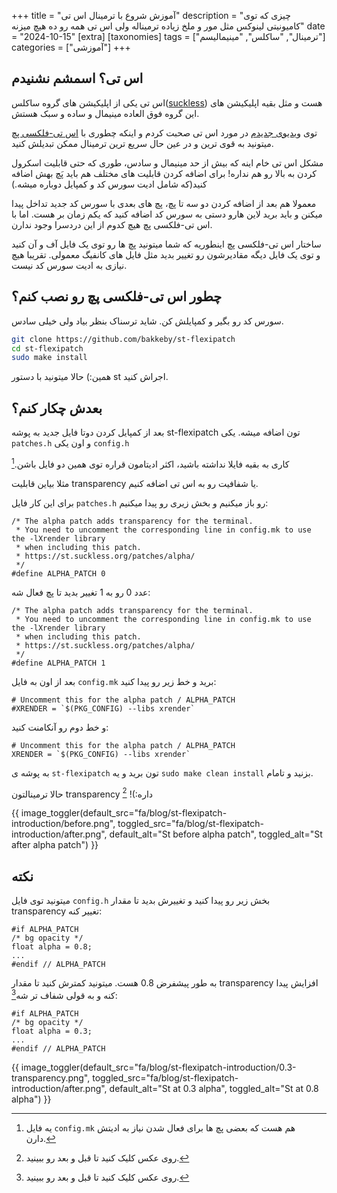 +++
title = "آموزش شروع با ترمینال اس تی"
description = "چیزی که توی کامیونیتی لینوکس مثل مور و ملخ زیاده ترمیناله ولی اس تی همه رو ده هیچ میزنه"
date = "2024-10-15"
[extra]
[taxonomies]
tags = ["ترمینال", "ساکلس", "مینیمالیسم"]
categories = ["آموزشی"]
+++

## اس تی؟ اسمشم نشنیدم

اس تی یکی از اپلیکیشن های گروه ساکلس([suckless](suckless.org)) هست و مثل بقیه اپلیکیشن های این گروه فوق العاده مینیمال و ساده و سبک هستش.

توی [ویدیوی جدیدم](https://www.youtube.com/watch?v=gnJdoq9G6jw) در مورد اس تی صحبت کردم و اینکه چطوری با [اس تی-فلکسی پچ](https://github.com/bakkeby/st-flexipatch) میتونید به قوی ترین و در عین حال سریع ترین ترمینال ممکن تبدیلش کنید.

مشکل اس تی خام اینه که بیش از حد مینیمال و سادس، طوری که حتی قابلیت اسکرول کردن به بالا رو هم نداره! برای اضافه کردن قابلیت های مختلف هم باید پَچ بهش اضافه کنید(که شامل ادیت سورس کد و کمپایل دوباره میشه.)

معمولا هم بعد از اضافه کردن دو سه تا پچ، پچ های بعدی با سورس کد جدید تداخل پیدا میکنن و باید برید لاین هارو دستی به سورس کد اضافه کنید که یکم زمان بر هست. اما با اس تی-فلکسی پچ هیچ کدوم از این دردسرا وجود ندارن.

ساختار اس تی-فلکسی پچ اینطوریه که شما میتونید پچ ها رو توی یک فایل آف و آن کنید و توی یک فایل دیگه مقادیرشون رو تغییر بدید مثل فایل های کانفیگ معمولی. تقریبا هیچ نیازی به ادیت سورس کد نیست.

## چطور اس تی-فلکسی پچ رو نصب کنم؟

سورس کد رو بگیر و کمپایلش کن. شاید ترسناک بنظر بیاد ولی خیلی سادس.

```sh
git clone https://github.com/bakkeby/st-flexipatch
cd st-flexipatch
sudo make install
```

همین:) حالا میتونید با دستور st اجراش کنید.

## بعدش چکار کنم؟

بعد از کمپایل کردن دوتا فایل جدید به پوشه st-flexipatch تون اضافه میشه. یکی `patches.h` و اون یکی `config.h`

کاری به بقیه فایلا نداشته باشید، اکثر ادیتامون قراره توی همین دو فایل باشن.[^1]

مثلا بیاین قابلیت transparency یا شفافیت رو به اس تی اضافه کنیم.

برای این کار فایل `patches.h` رو باز میکنیم و بخش زیری رو پیدا میکنیم:

```c, name=st-flexipatch/patches.h
/* The alpha patch adds transparency for the terminal.
 * You need to uncomment the corresponding line in config.mk to use the -lXrender library
 * when including this patch.
 * https://st.suckless.org/patches/alpha/
 */
#define ALPHA_PATCH 0
```

عدد 0 رو به 1 تغییر بدید تا پچ فعال شه:

```c, name=st-flexipatch/patches.h
/* The alpha patch adds transparency for the terminal.
 * You need to uncomment the corresponding line in config.mk to use the -lXrender library
 * when including this patch.
 * https://st.suckless.org/patches/alpha/
 */
#define ALPHA_PATCH 1
```

بعد از اون به فایل `config.mk` برید و خط زیر رو پیدا کنید:

```make, name=st-flexipatch/config.mk
# Uncomment this for the alpha patch / ALPHA_PATCH
#XRENDER = `$(PKG_CONFIG) --libs xrender`
```

و خط دوم رو آنکامنت کنید:

```make, name=st-flexipatch/config.mk
# Uncomment this for the alpha patch / ALPHA_PATCH
XRENDER = `$(PKG_CONFIG) --libs xrender`
```

به پوشه ی `st-flexipatch` تون برید و یه `sudo make clean install` بزنید و تامام.

حالا ترمینالتون transparency داره:)! [^2]

{{ image_toggler(default_src="fa/blog/st-flexipatch-introduction/before.png", toggled_src="fa/blog/st-flexipatch-introduction/after.png", default_alt="St before alpha patch", toggled_alt="St after alpha patch") }}

## نکته

میتونید توی فایل `config.h` بخش زیر رو پیدا کنید و تغییرش بدید تا مقدار transparency تغییر کنه:

```c, name=st-flexipatch/patches.h
#if ALPHA_PATCH
/* bg opacity */
float alpha = 0.8;
...
#endif // ALPHA_PATCH
```

به طور پیشفرض 0.8 هست. میتونید کمترش کنید تا مقدار transparency افزایش پیدا کنه و به قولی شفاف تر شه[^2]:

```c, name=st-flexipatch/patches.h
#if ALPHA_PATCH
/* bg opacity */
float alpha = 0.3;
...
#endif // ALPHA_PATCH
```

{{ image_toggler(default_src="fa/blog/st-flexipatch-introduction/0.3-transparency.png", toggled_src="fa/blog/st-flexipatch-introduction/after.png", default_alt="St at 0.3 alpha", toggled_alt="St at 0.8 alpha") }}

[^1]: یه فایل `config.mk` هم هست که بعضی پچ ها برای فعال شدن نیاز به ادیتش دارن.
[^2]: روی عکس کلیک کنید تا قبل و بعد رو ببینید.
